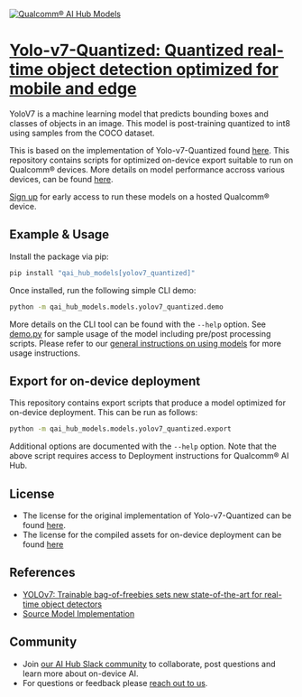 [![Qualcomm® AI Hub Models](https://qaihub-public-assets.s3.us-west-2.amazonaws.com/qai-hub-models/quic-logo.jpg)](../../README.md)


# [Yolo-v7-Quantized: Quantized real-time object detection optimized for mobile and edge](https://aihub.qualcomm.com/models/yolov7_quantized)

YoloV7 is a machine learning model that predicts bounding boxes and classes of objects in an image. This model is post-training quantized to int8 using samples from the COCO dataset.

This is based on the implementation of Yolo-v7-Quantized found
[here](https://github.com/WongKinYiu/yolov7/). This repository contains scripts for optimized on-device
export suitable to run on Qualcomm® devices. More details on model performance
accross various devices, can be found [here](https://aihub.qualcomm.com/models/yolov7_quantized).

[Sign up](https://myaccount.qualcomm.com/signup) for early access to run these models on
a hosted Qualcomm® device.




## Example & Usage

Install the package via pip:
```bash
pip install "qai_hub_models[yolov7_quantized]"
```


Once installed, run the following simple CLI demo:

```bash
python -m qai_hub_models.models.yolov7_quantized.demo
```
More details on the CLI tool can be found with the `--help` option. See
[demo.py](demo.py) for sample usage of the model including pre/post processing
scripts. Please refer to our [general instructions on using
models](../../../#getting-started) for more usage instructions.

## Export for on-device deployment

This repository contains export scripts that produce a model optimized for
on-device deployment. This can be run as follows:

```bash
python -m qai_hub_models.models.yolov7_quantized.export
```
Additional options are documented with the `--help` option. Note that the above
script requires access to Deployment instructions for Qualcomm® AI Hub.

## License
- The license for the original implementation of Yolo-v7-Quantized can be found
  [here](https://github.com/WongKinYiu/yolov7/blob/main/LICENSE.md).
- The license for the compiled assets for on-device deployment can be found [here](https://github.com/WongKinYiu/yolov7/blob/main/LICENSE.md)

## References
* [YOLOv7: Trainable bag-of-freebies sets new state-of-the-art for real-time object detectors](https://arxiv.org/abs/2207.02696)
* [Source Model Implementation](https://github.com/WongKinYiu/yolov7/)

## Community
* Join [our AI Hub Slack community](https://qualcomm-ai-hub.slack.com/join/shared_invite/zt-2d5zsmas3-Sj0Q9TzslueCjS31eXG2UA#/shared-invite/email) to collaborate, post questions and learn more about on-device AI.
* For questions or feedback please [reach out to us](mailto:ai-hub-support@qti.qualcomm.com).


